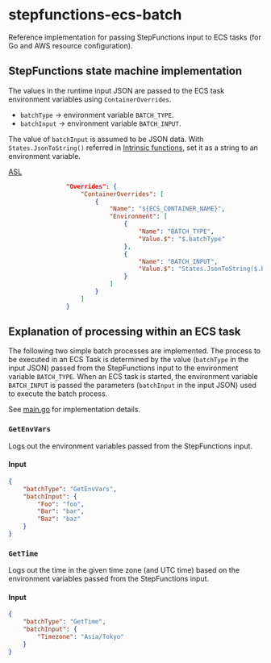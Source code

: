 # stepfunctions-ecs-batch

Reference implementation for passing StepFunctions input to ECS tasks (for Go and AWS resource configuration).

## StepFunctions state machine implementation

The values in the runtime input JSON are passed to the ECS task environment variables using `ContainerOverrides`.

- `batchType` → environment variable `BATCH_TYPE`.
- `batchInput` → environment variable `BATCH_INPUT`.

The value of `batchInput` is assumed to be JSON data. With `States.JsonToString()` referred in [Intrinsic functions](https://docs.aws.amazon.com/step-functions/latest/dg/amazon-states-language-intrinsic-functions.html), set it as a string to an environment variable.

[ASL](terraform/statemachine/asl.json)

```json
                "Overrides": {
                    "ContainerOverrides": [
                        {
                            "Name": "${ECS_CONTAINER_NAME}",
                            "Environment": [
                                {
                                    "Name": "BATCH_TYPE",
                                    "Value.$": "$.batchType"
                                },
                                {
                                    "Name": "BATCH_INPUT",
                                    "Value.$": "States.JsonToString($.batchInput)"
                                }
                            ]
                        }
                    ]
                }
```

## Explanation of processing within an ECS task

The following two simple batch processes are implemented.
The process to be executed in an ECS Task is determined by the value (`batchType` in the input JSON) passed from the StepFunctions input to the environment variable `BATCH_TYPE`.
When an ECS task is started, the environment variable `BATCH_INPUT` is passed the parameters (`batchInput` in the input JSON) used to execute the batch process.

See [main.go](main.go) for implementation details.

### `GetEnvVars`

Logs out the environment variables passed from the StepFunctions input.

#### Input

```json
{
    "batchType": "GetEnvVars",
    "batchInput": {
        "Foo": "foo",
        "Bar": "bar",
        "Baz": "baz"
    }
}
```

### `GetTime`

Logs out the time in the given time zone (and UTC time) based on the environment variables passed from the StepFunctions input.

#### Input

```json
{
    "batchType": "GetTime",
    "batchInput": {
        "Timezone": "Asia/Tokyo"
    }
}
```
